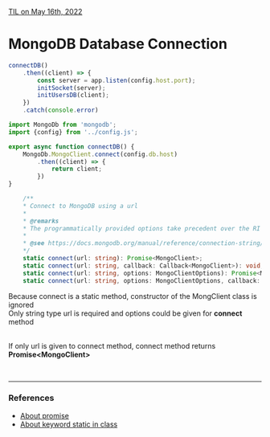 [TIL on May 16th, 2022](../../TIL/2022/05-16-2022.md)
# **MongoDB Database Connection**

```js
connectDB()
    .then((client) => {
        const server = app.listen(config.host.port);
        initSocket(server);
        initUsersDB(client);
    })
    .catch(console.error)
```

```js
import MongoDb from 'mongodb';
import {config} from '../config.js';

export async function connectDB() {
    MongoDb.MongoClient.connect(config.db.host)
        .then((client) => {
            return client;
        })
}
```
```ts
    /**
    * Connect to MongoDB using a url
    *
    * @remarks
    * The programmatically provided options take precedent over the RI options.
    *
    * @see https://docs.mongodb.org/manual/reference/connection-string/
    */
    static connect(url: string): Promise<MongoClient>;
    static connect(url: string, callback: Callback<MongoClient>): void;
    static connect(url: string, options: MongoClientOptions): Promise<MongoClient>;
    static connect(url: string, options: MongoClientOptions, callback: Callback<MongoClient>): void;
```

Because connect is a static method, constructor of the MongClient class is ignored <br>
Only string type url is required and options could be given for **connect** method  <br>
<br>

If only url is given to connect method, connect method returns **Promise&lt;MongoClient&gt;**

<br>

___

### References
- [About promise](../../Languages/JavaScript/promise-05-16-2022.md)
- [About keyword static in class](../../Languages/JavaScript/static-in-class-05-16-2022.md)